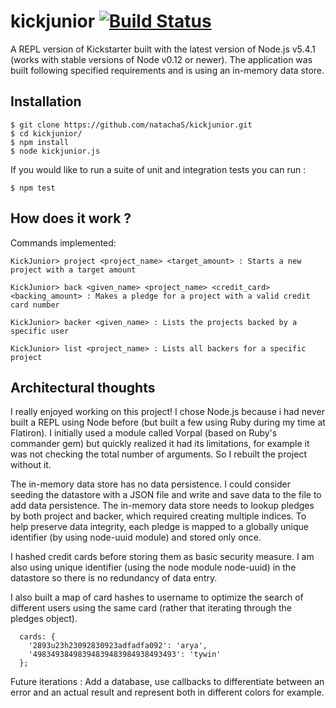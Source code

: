 # kickjunior [![Build Status](https://travis-ci.org/natachaS/kickjunior.svg?branch=master)](https://travis-ci.org/natachaS/kickjunior)
A REPL version of Kickstarter built with the latest version of Node.js v5.4.1 (works with stable versions of Node v0.12 or newer).
The application was built following specified requirements and is using an in-memory data store.


Installation
------------
    $ git clone https://github.com/natachaS/kickjunior.git
    $ cd kickjunior/
    $ npm install
    $ node kickjunior.js

If you would like to run a suite of unit and integration tests you can run :

    $ npm test


How does it work ?
------------------

Commands implemented:

    KickJunior> project <project_name> <target_amount> : Starts a new project with a target amount

    KickJunior> back <given_name> <project_name> <credit_card> <backing_amount> : Makes a pledge for a project with a valid credit card number

    KickJunior> backer <given_name> : Lists the projects backed by a specific user

    KickJunior> list <project_name> : Lists all backers for a specific project



Architectural thoughts
------------------

I really enjoyed working on this project!
I chose Node.js because i had never built a REPL using Node before (but built a few using Ruby during my time at Flatiron).
I initially used a module called Vorpal (based on Ruby's commander gem) but quickly realized it had its limitations, for example it was not checking the total number of arguments. So I rebuilt the project without it.

The in-memory data store has no data persistence. I could consider seeding the datastore with a JSON file and write and save data to the file to add data persistence.
The in-memory data store needs to lookup pledges by both project and backer, which required creating multiple indices. To help preserve data integrity, each pledge is mapped to a globally unique identifier (by using node-uuid module) and stored only once.

I hashed credit cards before storing them as basic security measure. I am also using unique identifier (using the node module node-uuid) in the datastore so there is no redundancy of data entry.

I also built a map of card hashes to username to optimize the search of different users using the same card (rather that iterating through the pledges object).
```
  cards: {
    '2893u23h23092830923adfadfa092': 'arya',
    '49834938498394839483984938493493': 'tywin'
  };
```
Future iterations : Add a database, use callbacks to differentiate between an error and an actual result and represent both in different colors for example.
